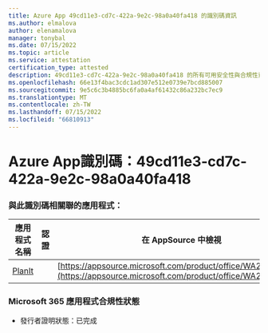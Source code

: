 ```yaml
---
title: Azure App 49cd11e3-cd7c-422a-9e2c-98a0a40fa418 的識別碼資訊
ms.author: elmalova
author: elenamalova
manager: tonybal
ms.date: 07/15/2022
ms.topic: article
ms.service: attestation
certification_type: attested
description: 49cd11e3-cd7c-422a-9e2c-98a0a40fa418 的所有可用安全性與合規性資訊。
ms.openlocfilehash: 66e13f4bac3cdc1ad307e512e0739e7bcd885007
ms.sourcegitcommit: 9e5c6c3b4885bc6fa0a4af61432c86a232bc7ec9
ms.translationtype: MT
ms.contentlocale: zh-TW
ms.lasthandoff: 07/15/2022
ms.locfileid: "66810913"
---
```

# <a name="azure-app-id-49cd11e3-cd7c-422a-9e2c-98a0a40fa418"></a>Azure App識別碼：49cd11e3-cd7c-422a-9e2c-98a0a40fa418


### <a name="apps-associated-with-this-id"></a>與此識別碼相關聯的應用程式：
| **應用程式名稱** | **認證** | **在 AppSource 中檢視** |
|--------------|---------------|-----------------------|
| [PlanIt](../forward/WA200004211.md) |  | [https://appsource.microsoft.com/product/office/WA200004211](https://appsource.microsoft.com/product/office/WA200004211) |

### <a name="microsoft-365-app-compliance-status"></a>Microsoft 365 應用程式合規性狀態
- 發行者證明狀態：已完成
